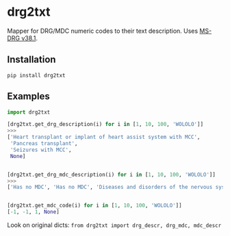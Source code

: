 # drg2txt

Mapper for DRG/MDC numeric codes to their text description.
Uses  [MS-DRG v38.1](https://www.cms.gov/icd10m/version38-1-fullcode-cms/fullcode_cms/P0001.html).

## Installation

`pip install drg2txt`


## Examples

```python
import drg2txt

[drg2txt.get_drg_description(i) for i in [1, 10, 100, 'WOLOLO']]
>>>
['Heart transplant or implant of heart assist system with MCC',
 'Pancreas transplant',
 'Seizures with MCC',
 None]


[drg2txt.get_drg_mdc_description(i) for i in [1, 10, 100, 'WOLOLO']]
>>>
['Has no MDC', 'Has no MDC', 'Diseases and disorders of the nervous system', None]


[drg2txt.get_mdc_code(i) for i in [1, 10, 100, 'WOLOLO']]
[-1, -1, 1, None]
```

Look on original dicts: `from drg2txt import drg_descr, drg_mdc, mdc_descr`
